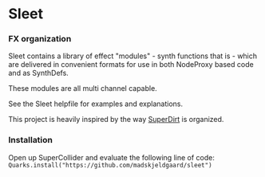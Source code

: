# Sleet

### FX organization

Sleet contains a library of effect "modules" - synth functions that is -
which are delivered in convenient formats for use in both NodeProxy
based code and as SynthDefs.

These modules are all multi channel capable.

See the Sleet helpfile for examples and explanations.

This project is heavily inspired by the way [SuperDirt](https://github.com/musikinformatik/SuperDirt) is organized.

### Installation

Open up SuperCollider and evaluate the following line of code:
`Quarks.install("https://github.com/madskjeldgaard/sleet")`
